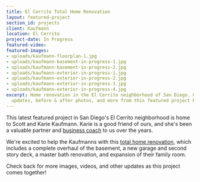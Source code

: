 ```yaml
---
title: El Cerrito Total Home Renovation
layout: featured-project
section_id: projects
client: Kaufmann
location: El Cerrito
project-date: In Progress
featured-video: 
featured-images:
- uploads/kaufmann-floorplan-1.jpg
- uploads/kaufmann-basement-in-progress-1.jpg
- uploads/kaufmann-basement-in-progress-2.jpg
- uploads/kaufmann-exterior-in-progress-1.jpg
- uploads/kaufmann-exterior-in-progress-2.jpg
- uploads/kaufmann-exterior-in-progress-3.jpg
- uploads/kaufmann-exterior-in-progress-4.jpg
excerpt: Home renovation in the El Cerrito neighborhood of San Diego. Get in-progress
  updates, before & after photos, and more from this featured project by Murray Lampert.
---
```


This latest featured project in San Diego's El Cerrito neighborhood is home to Scott and Karie Kaufmann. Karie is a good friend of ours, and she's been a valuable partner and [business coach](http://kariekaufmann.com/) to us over the years.

We're excited to help the Kaufmanns with this [total home renovation](/major-renovations), which includes a complete overhaul of the basement, a new garage and second story deck, a master bath renovation, and expansion of their family room.

Check back for more images, videos, and other updates as this project comes together!
